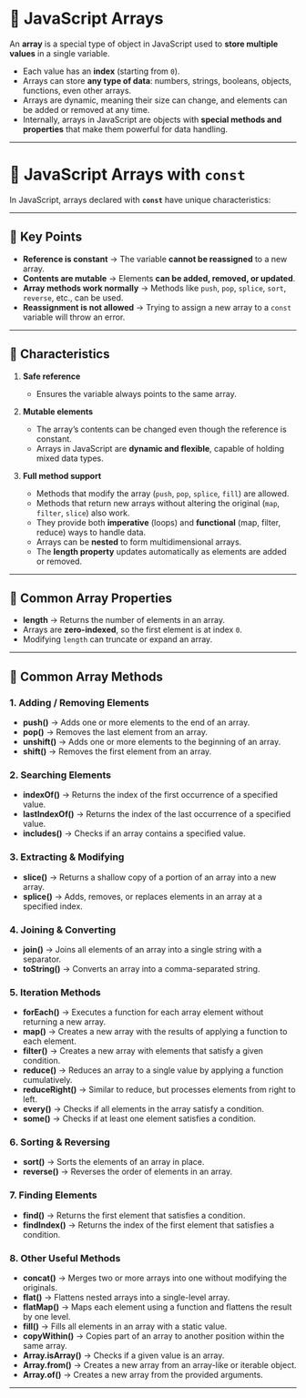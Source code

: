 
# 📘 JavaScript Arrays

An **array** is a special type of object in JavaScript used to **store multiple values** in a single variable.  

- Each value has an **index** (starting from `0`).  
- Arrays can store **any type of data**: numbers, strings, booleans, objects, functions, even other arrays.  
- Arrays are dynamic, meaning their size can change, and elements can be added or removed at any time.  
- Internally, arrays in JavaScript are objects with **special methods and properties** that make them powerful for data handling.

---

# 📘 JavaScript Arrays with `const`

In JavaScript, arrays declared with **`const`** have unique characteristics:

---

## 🔹 Key Points

- **Reference is constant** → The variable **cannot be reassigned** to a new array.  
- **Contents are mutable** → Elements **can be added, removed, or updated**.  
- **Array methods work normally** → Methods like `push`, `pop`, `splice`, `sort`, `reverse`, etc., can be used.  
- **Reassignment is not allowed** → Trying to assign a new array to a `const` variable will throw an error.  

---

## 🔹 Characteristics

1. **Safe reference**  
   - Ensures the variable always points to the same array.  

2. **Mutable elements**  
   - The array’s contents can be changed even though the reference is constant.
   - Arrays in JavaScript are **dynamic and flexible**, capable of holding mixed data types.  

3. **Full method support**  
   - Methods that modify the array (`push`, `pop`, `splice`, `fill`) are allowed.  
   - Methods that return new arrays without altering the original (`map`, `filter`, `slice`) also work.
   - They provide both **imperative** (loops) and **functional** (map, filter, reduce) ways to handle data.  
   - Arrays can be **nested** to form multidimensional arrays.  
   - The **length property** updates automatically as elements are added or removed.  


---

## 🔹 Common Array Properties

- **length** → Returns the number of elements in an array.  
- Arrays are **zero-indexed**, so the first element is at index `0`.  
- Modifying `length` can truncate or expand an array.  

---

## 🔹 Common Array Methods

### 1. Adding / Removing Elements
- **push()** → Adds one or more elements to the end of an array.  
- **pop()** → Removes the last element from an array.  
- **unshift()** → Adds one or more elements to the beginning of an array.  
- **shift()** → Removes the first element from an array.  

### 2. Searching Elements
- **indexOf()** → Returns the index of the first occurrence of a specified value.  
- **lastIndexOf()** → Returns the index of the last occurrence of a specified value.  
- **includes()** → Checks if an array contains a specified value.  

### 3. Extracting & Modifying
- **slice()** → Returns a shallow copy of a portion of an array into a new array.  
- **splice()** → Adds, removes, or replaces elements in an array at a specified index.  

### 4. Joining & Converting
- **join()** → Joins all elements of an array into a single string with a separator.  
- **toString()** → Converts an array into a comma-separated string.  

### 5. Iteration Methods
- **forEach()** → Executes a function for each array element without returning a new array.  
- **map()** → Creates a new array with the results of applying a function to each element.  
- **filter()** → Creates a new array with elements that satisfy a given condition.  
- **reduce()** → Reduces an array to a single value by applying a function cumulatively.  
- **reduceRight()** → Similar to reduce, but processes elements from right to left.  
- **every()** → Checks if all elements in the array satisfy a condition.  
- **some()** → Checks if at least one element satisfies a condition.  

### 6. Sorting & Reversing
- **sort()** → Sorts the elements of an array in place.  
- **reverse()** → Reverses the order of elements in an array.  

### 7. Finding Elements
- **find()** → Returns the first element that satisfies a condition.  
- **findIndex()** → Returns the index of the first element that satisfies a condition.  

### 8. Other Useful Methods
- **concat()** → Merges two or more arrays into one without modifying the originals.  
- **flat()** → Flattens nested arrays into a single-level array.  
- **flatMap()** → Maps each element using a function and flattens the result by one level.  
- **fill()** → Fills all elements in an array with a static value.  
- **copyWithin()** → Copies part of an array to another position within the same array.  
- **Array.isArray()** → Checks if a given value is an array.  
- **Array.from()** → Creates a new array from an array-like or iterable object.  
- **Array.of()** → Creates a new array from the provided arguments.  

---
